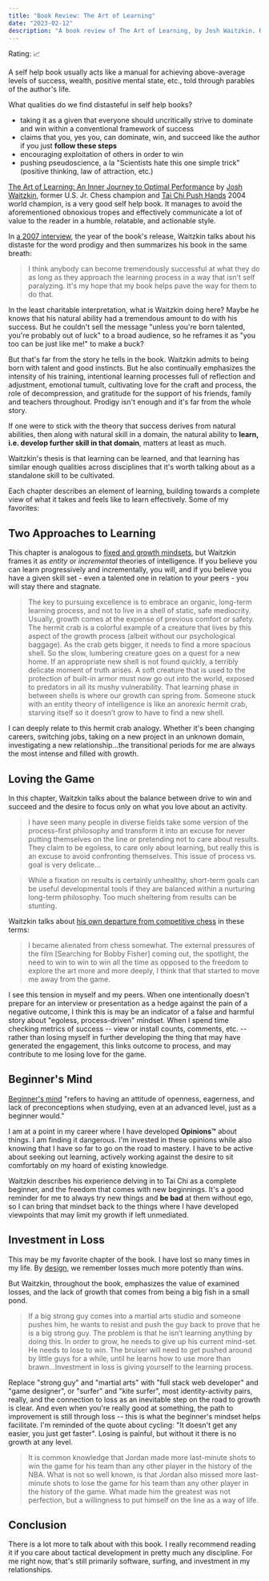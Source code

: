 ```yaml
---
title: "Book Review: The Art of Learning"
date: "2023-02-12"
description: "A book review of The Art of Learning, by Josh Waitzkin. Reviewed by Leo Robinovitch."
---
```


Rating: 📈

A self help book usually acts like a manual for achieving above-average levels of success, wealth, positive mental
state, etc., told through parables of the author's life.

What qualities do we find distasteful in self help books?

* taking it as a given that everyone should uncritically strive to dominate and win within a conventional framework of
  success
* claims that you, yes you, can dominate, win, and succeed like the author if you just **follow these steps**
* encouraging exploitation of others in order to win
* pushing pseudoscience, a la "Scientists hate this one simple trick" (positive thinking, law of attraction, etc.)

[The Art of Learning: An Inner Journey to Optimal Performance](https://www.joshwaitzkin.com/the-art-of-learning)
by [Josh Waitzkin](https://www.joshwaitzkin.com/), former U.S. Jr. Chess champion
and [Tai Chi Push Hands](https://en.wikipedia.org/wiki/Pushing_hands) 2004 world champion, is a very good self help
book. It manages to avoid the aforementioned obnoxious tropes and effectively communicate a lot of value to the reader
in a humble, relatable, and actionable style.

In [a 2007 interview](https://youtu.be/lj1gxz5puaQ?t=75), the year of the book's release, Waitzkin talks about his
distaste for the word prodigy and then summarizes his book in the same breath:

> I think anybody can become tremendously successful at what they do as long as they approach the learning process in a
> way that isn't self paralyzing. It's my hope that my book helps pave the way for them to do that.

In the least charitable interpretation, what is Waitzkin doing here? Maybe he knows that his natural ability had a
tremendous amount to do with his success. But he couldn't sell the message "unless you're born talented, you're probably
out of luck" to a broad audience, so he reframes it as "you too can be just like me!" to make a buck?

But that's far from the story he tells in the book. Waitzkin admits to being born with talent and good instincts. But he
also continually emphasizes the intensity of his training, intentional learning processes full of reflection and
adjustment, emotional tumult, cultivating love for the craft and process, the role of decompression, and gratitude for
the support of his friends, family and teachers throughout. Prodigy isn't enough and it's far from the whole story.

If one were to stick with the theory that success derives from natural abilities, then along with natural skill in a
domain, the natural ability to **learn, i.e. develop further skill in that domain**, matters at least as much.

Waitzkin's thesis is that learning can be learned, and that learning has similar enough qualities across disciplines
that it's worth talking about as a standalone skill to be cultivated.

Each chapter describes an element of learning, building towards a complete view of what it takes and feels like to learn
effectively. Some of my favorites:

## Two Approaches to Learning

This chapter is analogous
to [fixed and growth mindsets](https://en.wikipedia.org/wiki/Mindset#Fixed_and_growth_mindsets), but Waitzkin frames it
as *entity* or *incremental* theories of intelligence. If you believe you can learn progressively and incrementally, you
will, and if you believe you have a given skill set - even a talented one in relation to your peers - you will stay
there and stagnate.

> The key to pursuing excellence is to embrace an organic, long-term learning process, and not to live in
> a shell of static, safe mediocrity. Usually, growth comes at the expense of previous comfort or safety. The hermit
> crab is a colorful example of a creature that lives by this aspect of the growth process (albeit without our
> psychological baggage). As the crab gets bigger, it needs to find a more spacious shell. So the slow, lumbering
> creature goes on a quest for a new home. If an appropriate new shell is not found quickly, a terribly delicate moment
> of truth arises. A soft creature that is used to the protection of built-in armor must now go out into the world,
> exposed to predators in all its mushy vulnerability. That learning phase in between shells is where our growth can
> spring from. Someone stuck with an entity theory of intelligence is like an anorexic hermit crab, starving itself so
> it doesn’t grow to have to find a new shell.

I can deeply relate to this hermit crab analogy. Whether it's been changing careers, switching jobs, taking on a new
project in an unknown domain, investigating a new relationship...the transitional periods for me are always the most
intense and filled with growth.

## Loving the Game

In this chapter, Waitzkin talks about the balance between drive to win and succeed and the desire to focus only on what
you love about an activity.

> I have seen many people in diverse fields take some version of the process-first philosophy and transform it into an
> excuse for never putting themselves on the line or pretending not to care about results. They claim to be egoless, to
> care only about learning, but really this is an excuse to avoid confronting themselves. This issue of process vs. goal
> is very delicate...

> While a fixation on results is certainly unhealthy, short-term goals can be useful developmental tools if they are
> balanced within a nurturing long-term philosophy. Too much sheltering from results can be stunting.

Waitzkin talks about [his own departure from competitive chess](https://youtu.be/lj1gxz5puaQ?t=363) in these terms:

> I became alienated from chess somewhat. The external pressures of the film \[Searching for Bobby Fisher\] coming out,
> the spotlight, the need to win to win to win all the time as opposed to the freedom to explore the art more and more
> deeply, I think that that started to move me away from the game.

I see this tension in myself and my peers. When one intentionally doesn't prepare for an interview or presentation as a
hedge against the pain of a negative outcome, I think this is may be an indicator of a false and harmful story about
"egoless, process-driven" mindset. When I spend time checking metrics of success -- view or install counts, comments,
etc. -- rather than losing myself in further developing the thing that may have generated the engagement, this links
outcome to process, and may contribute to me losing love for the game.

## Beginner's Mind

[Beginner's mind](https://en.wikipedia.org/wiki/Shoshin) "refers to having an attitude of openness, eagerness, and lack
of preconceptions when studying, even at an advanced level, just as a beginner would."

I am at a point in my career where I have developed **Opinions™️** about things. I am finding it dangerous. I'm invested
in these opinions while also knowing that I have so far to go on the road to mastery. I have to be active about seeking
out learning, actively working against the desire to sit comfortably on my hoard of existing knowledge.

Waitzkin describes his experience delving in to Tai Chi as a complete beginner, and the freedom that comes with new
beginnings. It's a good reminder for me to always try new things and **be bad** at them without ego, so I can bring that
mindset back to the things where I have developed viewpoints that may limit my growth if left unmediated.

## Investment in Loss

This may be my favorite chapter of the book. I have lost so many times in my life.
By [design](https://en.wikipedia.org/wiki/Loss_aversion), we remember losses much more potently than wins.

But Waitzkin, throughout the book, emphasizes the value of examined losses, and the lack of growth that comes from being
a big fish in a small pond.

> If a big strong guy comes into a martial arts studio and someone pushes him, he wants to resist and push the guy back
> to prove that he is a big strong guy. The problem is that he isn’t learning anything by doing this. In order to grow,
> he needs to give up his current mind-set. He needs to lose to win. The bruiser will need to get pushed around by
> little guys for a while, until he learns how to use more than brawn...Investment in loss is giving yourself to the
> learning process.

Replace "strong guy" and "martial arts" with "full stack web developer" and "game designer", or "surfer" and "kite
surfer", most identity-activity pairs, really, and the connection to loss as an inevitable step on the road to growth is
clear. And even when you're really good at something, the path to improvement is still through loss -- this is what the
beginner's mindset helps facilitate. I'm reminded of the quote about cycling: "It doesn't get any easier, you just get
faster". Losing is painful, but without it there is no growth at any level.

> It is common knowledge that Jordan made more last-minute shots to win the game for his team than any other player in
> the history of the NBA. What is not so well known, is that Jordan also missed more last-minute shots to lose the game
> for his team than any other player in the history of the game. What made him the greatest was not perfection, but a
> willingness to put himself on the line as a way of life.

## Conclusion

There is a lot more to talk about with this book. I really recommend reading it if you care about tactical development
in pretty much any discipline. For me right now, that's still primarily software, surfing, and investment in my
relationships.
